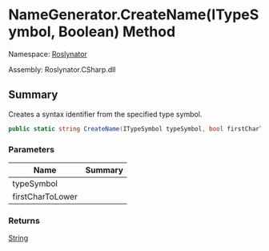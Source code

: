 # NameGenerator\.CreateName\(ITypeSymbol, Boolean\) Method

Namespace: [Roslynator](../../README.md)

Assembly: Roslynator\.CSharp\.dll

## Summary

Creates a syntax identifier from the specified type symbol\.

```csharp
public static string CreateName(ITypeSymbol typeSymbol, bool firstCharToLower = false)
```

### Parameters

| Name | Summary |
| ---- | ------- |
| typeSymbol | |
| firstCharToLower | |

### Returns

[String](https://docs.microsoft.com/en-us/dotnet/api/system.string)


